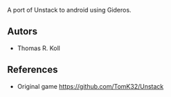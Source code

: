 

A port of Unstack to android using Gideros.


## Autors

* Thomas R. Koll


## References

* Original game https://github.com/TomK32/Unstack
